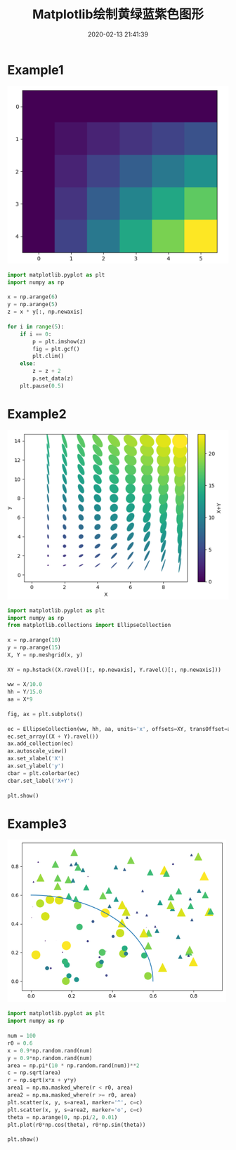 ﻿---
title: Matplotlib绘制黄绿蓝紫色图形
date: 2020-02-13 21:41:39
summary: 本文分享Matplotlib绘制黄绿蓝紫色图形的示例。
tags:
- Python
- Matplotlib
categories:
- Python
---

# Example1

![](../../../images/软件开发/Python/Matplotlib绘制黄绿蓝紫色图形/1.png)

```python
import matplotlib.pyplot as plt
import numpy as np

x = np.arange(6)
y = np.arange(5)
z = x * y[:, np.newaxis]

for i in range(5):
    if i == 0:
        p = plt.imshow(z)
        fig = plt.gcf()
        plt.clim()
    else:
        z = z + 2
        p.set_data(z)
    plt.pause(0.5)
```

# Example2

![](../../../images/软件开发/Python/Matplotlib绘制黄绿蓝紫色图形/2.png)

```python
import matplotlib.pyplot as plt
import numpy as np
from matplotlib.collections import EllipseCollection

x = np.arange(10)
y = np.arange(15)
X, Y = np.meshgrid(x, y)

XY = np.hstack((X.ravel()[:, np.newaxis], Y.ravel()[:, np.newaxis]))

ww = X/10.0
hh = Y/15.0
aa = X*9

fig, ax = plt.subplots()

ec = EllipseCollection(ww, hh, aa, units='x', offsets=XY, transOffset=ax.transData)
ec.set_array((X + Y).ravel())
ax.add_collection(ec)
ax.autoscale_view()
ax.set_xlabel('X')
ax.set_ylabel('y')
cbar = plt.colorbar(ec)
cbar.set_label('X+Y')

plt.show()
```

# Example3

![](../../../images/软件开发/Python/Matplotlib绘制黄绿蓝紫色图形/3.png)

```python
import matplotlib.pyplot as plt
import numpy as np

num = 100
r0 = 0.6
x = 0.9*np.random.rand(num)
y = 0.9*np.random.rand(num)
area = np.pi*(10 * np.random.rand(num))**2
c = np.sqrt(area)
r = np.sqrt(x*x + y*y)
area1 = np.ma.masked_where(r < r0, area)
area2 = np.ma.masked_where(r >= r0, area)
plt.scatter(x, y, s=area1, marker='^', c=c)
plt.scatter(x, y, s=area2, marker='o', c=c)
theta = np.arange(0, np.pi/2, 0.01)
plt.plot(r0*np.cos(theta), r0*np.sin(theta))

plt.show()
```
